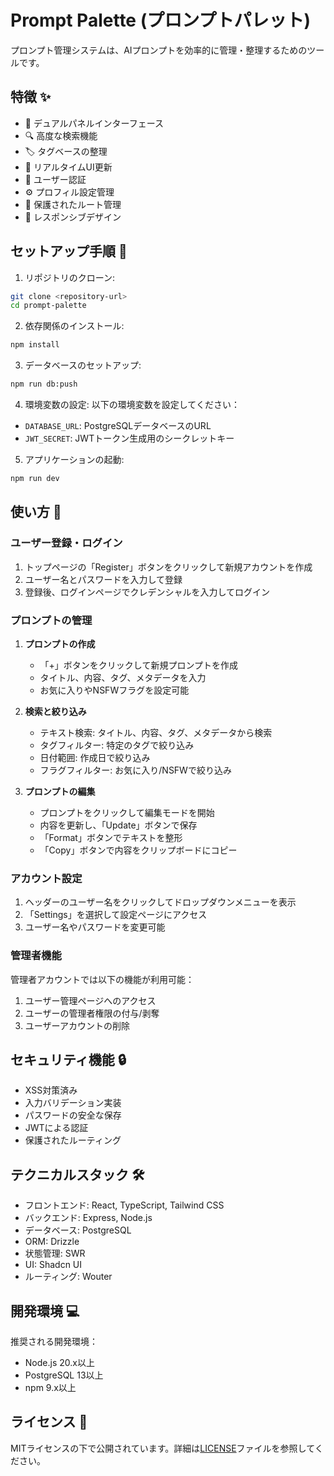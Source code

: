 # Prompt Palette (プロンプトパレット)

プロンプト管理システムは、AIプロンプトを効率的に管理・整理するためのツールです。

## 特徴 ✨

- 📝 デュアルパネルインターフェース
- 🔍 高度な検索機能
- 🏷️ タグベースの整理
- 🔄 リアルタイムUI更新
- 👥 ユーザー認証
- ⚙️ プロフィル設定管理
- 🔐 保護されたルート管理
- 📱 レスポンシブデザイン

## セットアップ手順 🚀

1. リポジトリのクローン:
```bash
git clone <repository-url>
cd prompt-palette
```

2. 依存関係のインストール:
```bash
npm install
```

3. データベースのセットアップ:
```bash
npm run db:push
```

4. 環境変数の設定:
以下の環境変数を設定してください：
- `DATABASE_URL`: PostgreSQLデータベースのURL
- `JWT_SECRET`: JWTトークン生成用のシークレットキー

5. アプリケーションの起動:
```bash
npm run dev
```

## 使い方 📖

### ユーザー登録・ログイン
1. トップページの「Register」ボタンをクリックして新規アカウントを作成
2. ユーザー名とパスワードを入力して登録
3. 登録後、ログインページでクレデンシャルを入力してログイン

### プロンプトの管理
1. **プロンプトの作成**
   - 「+」ボタンをクリックして新規プロンプトを作成
   - タイトル、内容、タグ、メタデータを入力
   - お気に入りやNSFWフラグを設定可能

2. **検索と絞り込み**
   - テキスト検索: タイトル、内容、タグ、メタデータから検索
   - タグフィルター: 特定のタグで絞り込み
   - 日付範囲: 作成日で絞り込み
   - フラグフィルター: お気に入り/NSFWで絞り込み

3. **プロンプトの編集**
   - プロンプトをクリックして編集モードを開始
   - 内容を更新し、「Update」ボタンで保存
   - 「Format」ボタンでテキストを整形
   - 「Copy」ボタンで内容をクリップボードにコピー

### アカウント設定
1. ヘッダーのユーザー名をクリックしてドロップダウンメニューを表示
2. 「Settings」を選択して設定ページにアクセス
3. ユーザー名やパスワードを変更可能

### 管理者機能
管理者アカウントでは以下の機能が利用可能：
1. ユーザー管理ページへのアクセス
2. ユーザーの管理者権限の付与/剥奪
3. ユーザーアカウントの削除

## セキュリティ機能 🔒

- XSS対策済み
- 入力バリデーション実装
- パスワードの安全な保存
- JWTによる認証
- 保護されたルーティング

## テクニカルスタック 🛠

- フロントエンド: React, TypeScript, Tailwind CSS
- バックエンド: Express, Node.js
- データベース: PostgreSQL
- ORM: Drizzle
- 状態管理: SWR
- UI: Shadcn UI
- ルーティング: Wouter

## 開発環境 💻

推奨される開発環境：
- Node.js 20.x以上
- PostgreSQL 13以上
- npm 9.x以上

## ライセンス 📄

MITライセンスの下で公開されています。詳細は[LICENSE](LICENSE)ファイルを参照してください。

